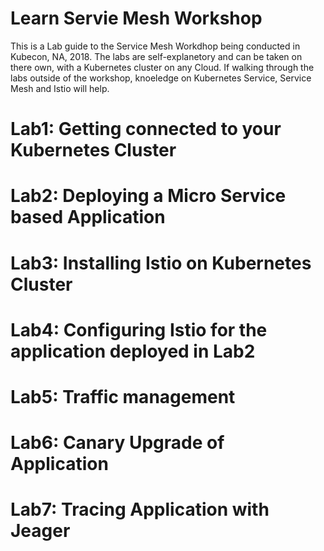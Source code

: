 # Learn Servie Mesh Workshop #
This is a Lab guide to the Service Mesh Workdhop being conducted in Kubecon, NA, 2018. The labs are self-explanetory and can be taken on there own, with a Kubernetes cluster on any Cloud. If walking through the labs outside of the workshop, knoeledge on Kubernetes Service, Service Mesh and Istio will help.

# Lab1: Getting connected to your Kubernetes Cluster
# Lab2: Deploying a Micro Service based Application
# Lab3: Installing Istio on Kubernetes Cluster
# Lab4: Configuring Istio for the application deployed in Lab2
# Lab5: Traffic management
# Lab6: Canary Upgrade of Application
# Lab7: Tracing Application with Jeager
